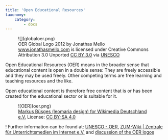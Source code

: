 ```yaml
---
title: 'Open Educational Resources'
taxonomy:
    category:
        - docs
---
```


<figure class="image-caption">
    <div markdown="1">![](globaloer.png)</div>
    <figcaption class="">OER Global Logo 2012 by Jonathas Mello
        <a href="http://www.jonathasmello.com">www.jonathasmello.com</a>
        is licensed under Creative Commons Attribution 3.0 Unported <a href="http://creativecommons.org/licenses/by/3.0">CC BY 3.0</a> via
        <a href="http://www.unesco.org/new/en/communication-and-information/access-to-knowledge/open-educational-resources/global-oer-logo">UNESCO</a></figcaption>
</figure>

Open Educational Resources (OER) means in the broader sense that educational content is open in a double sense: They are freely accessible and they may be used freely. Other competing terms are free learning and teaching resources and the like.

Open educational content is therefore free content that is or has been created for the educational sector or is suitable for it.

<figure class="image-caption">
    <div markdown="1">![OER](oer.png)</div>
    <figcaption class="">
        <a href="https://commons.wikimedia.org/wiki/File:OER_Logo_Open_Educational_Resources.png">Markus Büsges
            (leomaria design) for Wikimedia Deutschland e.V.</a>
        License: <a href="https://creativecommons.org/licenses/by-sa/4.0/deed.en">CC BY-SA 4.0</a> </figcaption>
</figure>

! Further information can be found at: [UNESCO - OER](http://www.unesco.org/new/en/communication-and-information/access-to-knowledge/open-educational-resources/), [ZUM-Wiki | Zentrale für Unterrichtsmedien im Internet e.V.](http://wikis.zum.de/zum/Open_Educational_Resources)  and [discussion of the OER logos](https://open-educational-resources.de/offizielles-oer-logo/)
